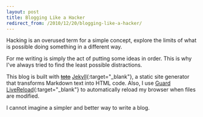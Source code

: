 ```yaml
---
layout: post
title: Blogging Like a Hacker
redirect_from: /2010/12/20/blogging-like-a-hacker/
---
```


Hacking is an overused term for a simple concept, explore the limits of what is
possible doing something in a different way.

For me writing is simply the act of putting some ideas in order. This is why
I've always tried to find the least possible distractions.

This blog is built with <s><a target="_blank" href="https://github.com/cloudhead/toto">toto</a></s>
[Jekyll][1]{:target="_blank"}, a static site generator that transforms Markdown text into HTML code.
Also, I use [Guard LiveReload][2]{:target="_blank"} to automatically reload my browser when files
are modified.

I cannot imagine a simpler and better way to write a blog.


[1]: http://jekyllrb.com
[2]: https://github.com/guard/guard-livereload
